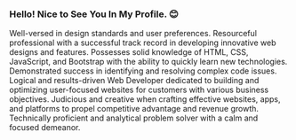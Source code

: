 ### Hello! Nice to See You In My Profile. 😊

<!--
**alvinsakib/alvinsakib** is a ✨ _special_ ✨ repository because its `README.md` (this file) appears on your GitHub profile.

Here are some ideas to get you started:

- 🔭 I’m currently working on ...
- 🌱 I’m currently learning ...
- 👯 I’m looking to collaborate on ...
- 🤔 I’m looking for help with ...
- 💬 Ask me about ...
- 📫 How to reach me: ...
- 😄 Pronouns: ...
- ⚡ Fun fact: ...
-->
Well-versed in design standards and user preferences. Resourceful professional with a successful track record in
developing innovative web designs and features. Possesses solid knowledge of HTML, CSS, JavaScript, and
Bootstrap with the ability to quickly learn new technologies. Demonstrated success in identifying and resolving
complex code issues. Logical and results-driven Web Developer dedicated to building and optimizing user-focused websites for customers with various business objectives. Judicious and creative when crafting effective
websites, apps, and platforms to propel competitive advantage and revenue growth. Technically proficient and
analytical problem solver with a calm and focused demeanor.

